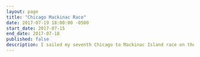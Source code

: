 ```yaml
---
layout: page
title: "Chicago Mackinac Race"
date: 2017-07-19 18:00:00 -0500
start_date: 2017-07-15
end_date: 2017-07-18
published: false
description: I sailed my seventh Chicago to Mackinac Island race on the T10 Talisman. We placed fourth out of the 17 boats in our section. It took us 65 hours, 59 minutes, and 32 seconds to finish the race. It was not a comfortable race. 8 out of 17 boats in our section retired early from the race. 97 of the 297 boats retired early from the race. Most of the race was spent with a jib up. This is not a pleasant situation for a Tartan 10.
---
```

